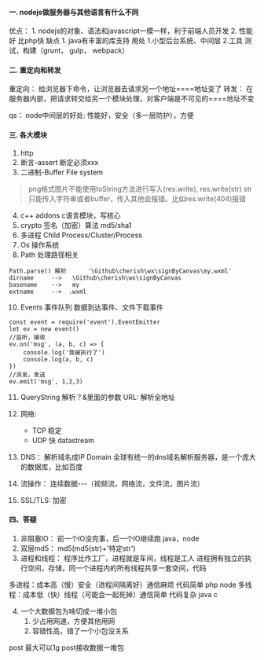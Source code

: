 #### 一. nodejs做服务器与其他语言有什么不同

优点：
    1. nodejs的对象、语法和javascript一模一样，利于前端人员开发
    2. 性能好  比php快
缺点
    1. java有丰富的库支持
用处
    1.小型后台系统、中间层
    2.工具
        测试，构建（grunt， gulp， webpack）


#### 二. 重定向和转发

重定向： 给浏览器下命令，让浏览器去请求另一个地址====地址变了
转发：  在服务器内部，把请求转交给另一个模块处理，对客户端是不可见的====地址不变

qs： node中间层的好处: 性能好，安全（多一层防护），方便

#### 三. 各大模块

1. http
2. 断言-assert  断定必须xxx
3. 二进制-Buffer  File system
> png格式图片不能使用toString方法进行写入(res.write),
> res.write(str) str只能传入字符串或者buffer，传入其他会报错。比如res.write(404)报错
4. c++ addons   c语言模块，写核心
5. crypto  签名（加密）算法  md5/sha1
6. 多进程   Child Process/Cluster/Process
7. Os    操作系统
8. Path  处理路径相关
```
Path.parse() 解析      '\Github\cherish\wx\signByCanvas\my.wxml'
dirname     -->   \Github\cherish\wx\signByCanvas
basename    -->   my
extname     -->  .wxml
```
10. Events  事件队列  数据到达事件、文件下载事件
```
const event = require('event').EventEmitter
let ev = new event()
//监听，接收
ev.on('msg', (a, b, c) => {
    console.log('我被执行了')
    console.log(a, b, c)
})
//派发，发送
ev.emit('msg', 1,2,3)
```

11. QueryString 解析？&里面的参数
    URL: 解析全地址
12. 网络:
    - TCP 稳定
    - UDP 快    datastream
13. DNS： 解析域名成IP
    Domain
    全球有统一的dns域名解析服务器，是一个庞大的数据库，比如百度

14. 流操作：  连续数据---（视频流，网络流，文件流，图片流）
15. SSL/TLS:  加密

#### 四、答疑

1. 非阻塞IO： 前一个IO没完事，后一个IO继续跑   java，node
2. 双层md5： md5(md5(str)+'特定str')
3. 进程和线程：
    程序比作工厂，进程就是车间，线程是工人
    进程拥有独立的执行空间，存储，同一个进程内的所有线程共享一套空间，代码


多进程：成本高（慢）安全（进程间隔离好）通信麻烦  代码简单      php node
多线程：成本低（快）线程（可能会一起死掉）通信简单  代码复杂    java c

4. 一个大数据包为啥切成一堆小包
    1. 少占用网速，方便其他用网
    2. 容错性高，错了一个小包没关系


post 最大可以1g  post接收数据一堆包
